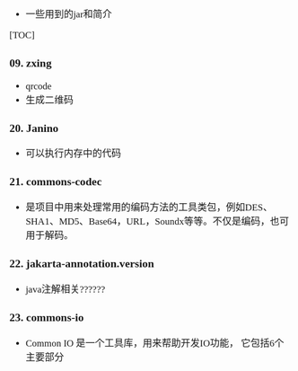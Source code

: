 <span  style="font-family: Simsun,serif; font-size: 17px; ">

- 一些用到的jar和简介

[TOC]

### 09. zxing

- qrcode
- 生成二维码

### 20. Janino

- 可以执行内存中的代码

### 21. commons-codec

- 是项目中用来处理常用的编码方法的工具类包，例如DES、SHA1、MD5、Base64，URL，Soundx等等。不仅是编码，也可用于解码。

### 22. jakarta-annotation.version

- java注解相关??????

### 23. commons-io

- Common IO 是一个工具库，用来帮助开发IO功能， 它包括6个主要部分

</span>
